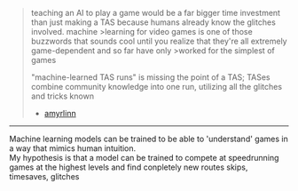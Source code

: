 > teaching an AI to play a game would be a far bigger time investment than just making a TAS because humans already know the glitches involved. machine >learning for video games is one of those buzzwords that sounds cool until you realize that they're all extremely game-dependent and so far have only >worked for the simplest of games
>
>"machine-learned TAS runs" is missing the point of a TAS; TASes combine community knowledge into one run, utilizing all the glitches and tricks known
>
>- [amyrlinn](https://www.reddit.com/r/speedrun/comments/ocr9kb/comment/h3w3bkv/?utm_source=share&utm_medium=web2x&context=3)



---    
    
    

Machine learning models can be trained to be able to 'understand' games in a way that mimics human intuition.   
My hypothesis is that a model can be trained to compete at speedrunning games at the 
highest levels and find conpletely new routes skips, timesaves, glitches

